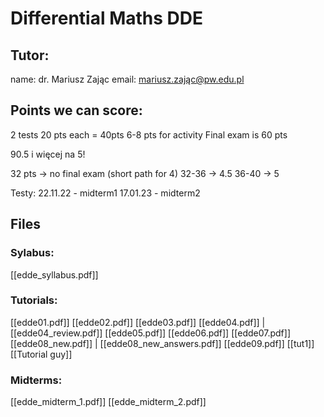 # Differential Maths DDE

## Tutor:
name: dr. Mariusz Zając 
email: mariusz.zając@pw.edu.pl

## Points we can score:
2 tests 20 pts each = 40pts
6-8 pts for activity
Final exam is 60 pts

90.5 i więcej na 5!

32 pts -> no final exam (short path for 4)
32-36 -> 4.5
36-40 -> 5

Testy:
22.11.22 - midterm1
17.01.23 - midterm2

## Files
### Sylabus:
[[edde_syllabus.pdf]]

### Tutorials:
[[edde01.pdf]]
[[edde02.pdf]]
[[edde03.pdf]]
[[edde04.pdf]] | [[edde04_review.pdf]]
[[edde05.pdf]]
[[edde06.pdf]]
[[edde07.pdf]]
[[edde08_new.pdf]] | [[edde08_new_answers.pdf]]
[[edde09.pdf]]
[[tut1]]
[[Tutorial guy]]

### Midterms:
[[edde_midterm_1.pdf]]
[[edde_midterm_2.pdf]]

